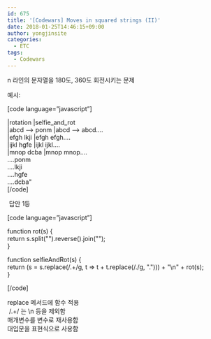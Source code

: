 ```yaml
---
id: 675
title: '[Codewars] Moves in squared strings (II)'
date: 2018-01-25T14:46:15+09:00
author: yongjinsite
categories:
  - ETC
tags:
  - Codewars
---
```

n 라인의 문자열을 180도, 360도 회전시키는 문제

예시:

[code language=&#8221;javascript&#8221;]

|rotation |selfie\_and\_rot  
|abcd &#8211;> ponm |abcd &#8211;> abcd&#8230;.  
|efgh lkji |efgh efgh&#8230;.  
|ijkl hgfe |ijkl ijkl&#8230;.  
|mnop dcba |mnop mnop&#8230;.  
&#8230;.ponm  
&#8230;.lkji  
&#8230;.hgfe  
&#8230;.dcba"  
[/code]

<div>
   답안 1등
</div>

[code language=&#8221;javascript&#8221;]

function rot(s) {  
return s.split("").reverse().join("");  
}

function selfieAndRot(s) {  
return (s = s.replace(/.+/g, t => t + t.replace(/./g, "."))) + "\n" + rot(s);  
}

[/code]

<div>
  replace 메서드에 함수 적용
</div>

<div>
   /.+/ 는 \n 등을 제외함
</div>

<div>
  매개변수를 변수로 재사용함
</div>

<div>
  대입문을 표현식으로 사용함
</div>